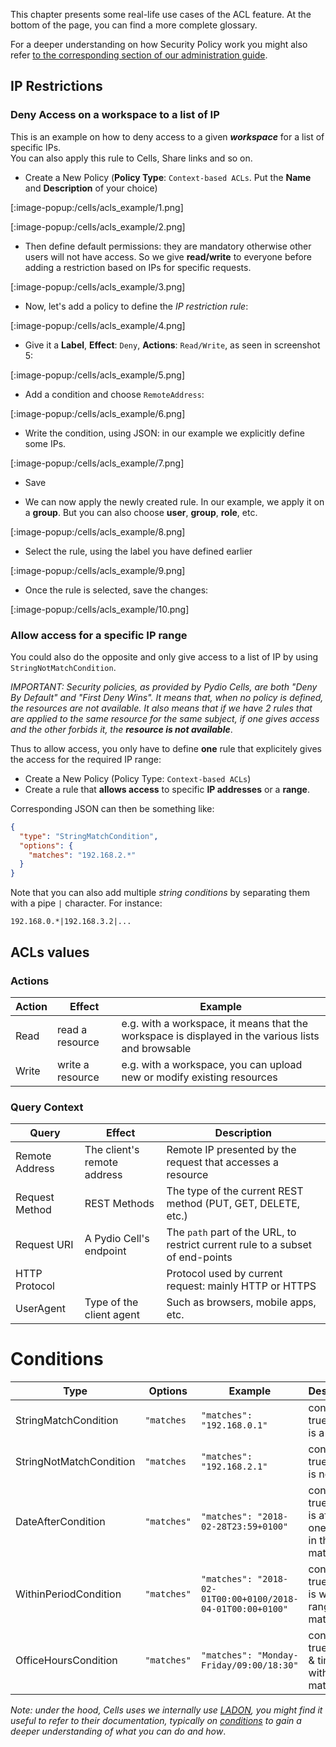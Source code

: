 This chapter presents some real-life use cases of the ACL feature. At the bottom of the page, you can find a more complete glossary.

For a deeper understanding on how Security Policy work you might also refer [to the corresponding section of our administration guide](en/docs/cells/v2/security-policies).

## IP Restrictions

### Deny Access on a workspace to a list of IP

This is an example on how to deny access to a given **_workspace_** for a list of specific IPs.  
You can also apply this rule to Cells, Share links and so on.

- Create a New Policy (**Policy Type**: `Context-based ACLs`. Put the **Name** and **Description** of your choice)

[:image-popup:/cells/acls_example/1.png]

[:image-popup:/cells/acls_example/2.png]

- Then define default permissions: they are mandatory otherwise other users will not have access. So we give **read/write** to everyone before adding a restriction based on IPs for specific requests.

[:image-popup:/cells/acls_example/3.png]

- Now, let's add a policy to define the _IP restriction rule_:

[:image-popup:/cells/acls_example/4.png]

- Give it a **Label**, **Effect**: `Deny`, **Actions**: `Read/Write`, as seen in screenshot 5:

[:image-popup:/cells/acls_example/5.png]

- Add a condition and choose `RemoteAddress`:

[:image-popup:/cells/acls_example/6.png]

- Write the condition, using JSON: in our example we explicitly define some IPs.

[:image-popup:/cells/acls_example/7.png]

- Save

- We can now apply the newly created rule. In our example, we apply it on a **group**. But you can also choose **user**, **group**, **role**, etc.

[:image-popup:/cells/acls_example/8.png]

- Select the rule, using the label you have defined earlier

[:image-popup:/cells/acls_example/9.png]

- Once the rule is selected, save the changes:

[:image-popup:/cells/acls_example/10.png]

### Allow access for a specific IP range

You could also do the opposite and only give access to a list of IP by using `StringNotMatchCondition`.

_IMPORTANT: Security policies, as provided by Pydio Cells, are both "Deny By Default" and "First Deny Wins". It means that, when no policy is defined, the resources are not available. It also means that if we have 2 rules that are applied to the same resource for the same subject, if one gives access and the other forbids it, the **resource is not available**_.

Thus to allow access, you only have to define **one** rule that explicitely gives the access for the required IP range:

- Create a New Policy (Policy Type: `Context-based ACLs`)
- Create a rule that **allows access** to specific **IP addresses** or a **range**.

Corresponding JSON can then be something like:

```json
{
  "type": "StringMatchCondition",
  "options": {
    "matches": "192.168.2.*"
  }
}
```

Note that you can also add multiple _string conditions_ by separating them with a pipe `|` character. For instance:

`192.168.0.*|192.168.3.2|...`

<!-- TODO 

## Date/Time Restrictions

## REST method Restrictions

-->

## ACLs values

### Actions

| Action | Effect           | Example                                                                             |
| ------ | ---------------- | ----------------------------------------------------------------------------------- |
| Read   | read a resource  | e.g. with a workspace, it means that the workspace is displayed in the various lists and browsable |
| Write  | write a resource | e.g. with a workspace, you can upload new or modify existing resources |

### Query Context

| Query          | Effect                       | Description                                                                                 |
| -------------- | ---------------------------- | ------------------------------------------------------------------------------------------- |
| Remote Address | The client's remote address  | Remote IP presented by the request that accesses a resource |
| Request Method | REST Methods                 | The type of the current REST method (PUT, GET, DELETE, etc.) |
| Request URI    | A Pydio Cell's endpoint      | The `path` part of the URL, to restrict current rule to a subset of end-points |
| HTTP Protocol  |                              | Protocol used by current request: mainly HTTP or HTTPS |
| UserAgent      | Type of the client agent     | Such as browsers, mobile apps, etc. |

# Conditions

| Type                    | Options     | Example                                                    | Description                                                     |
| ----------------------- | ----------- | ---------------------------------------------------------- | --------------------------------------------------------------- |
| StringMatchCondition    | `"matches`  | `"matches": "192.168.0.1"`                                 | condition is true if there is a match                           |
| StringNotMatchCondition | `"matches`  | `"matches": "192.168.2.1"`                                 | condition is true if there is no match                          |
| DateAfterCondition      | `"matches"` | `"matches": "2018-02-28T23:59+0100"`                       | condition is true if date is after the one defined in the match |
| WithinPeriodCondition   | `"matches"` | `"matches": "2018-02-01T00:00+0100/2018-04-01T00:00+0100"` | condition is true if date is within the range of match          |
| OfficeHoursCondition    | `"matches"` | `"matches": "Monday-Friday/09:00/18:30"`                   | condition is true if date & time are within the match           |

_Note: under the hood, Cells uses we internally use [LADON](https://github.com/ory/ladon), you might find  it useful to refer to their documentation, typically on [conditions](https://github.com/ory/ladon#conditions) to gain a deeper understanding of what you can do and how_.

